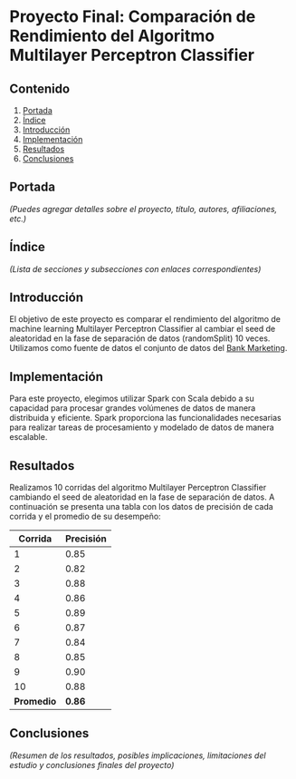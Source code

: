 # Proyecto Final: Comparación de Rendimiento del Algoritmo Multilayer Perceptron Classifier

## Contenido

1. [Portada](#portada)
2. [Índice](#índice)
3. [Introducción](#introducción)
4. [Implementación](#implementación)
5. [Resultados](#resultados)
6. [Conclusiones](#conclusiones)

## Portada

_(Puedes agregar detalles sobre el proyecto, título, autores, afiliaciones, etc.)_

## Índice

_(Lista de secciones y subsecciones con enlaces correspondientes)_

## Introducción

El objetivo de este proyecto es comparar el rendimiento del algoritmo de machine learning Multilayer Perceptron Classifier al cambiar el seed de aleatoridad en la fase de separación de datos (randomSplit) 10 veces. Utilizamos como fuente de datos el conjunto de datos del [Bank Marketing](https://archive.ics.uci.edu/ml/datasets/Bank+Marketing).

## Implementación

Para este proyecto, elegimos utilizar Spark con Scala debido a su capacidad para procesar grandes volúmenes de datos de manera distribuida y eficiente. Spark proporciona las funcionalidades necesarias para realizar tareas de procesamiento y modelado de datos de manera escalable.

## Resultados

Realizamos 10 corridas del algoritmo Multilayer Perceptron Classifier cambiando el seed de aleatoridad en la fase de separación de datos. A continuación se presenta una tabla con los datos de precisión de cada corrida y el promedio de su desempeño:

| Corrida | Precisión |
|---------|-----------|
|   1     |   0.85    |
|   2     |   0.82    |
|   3     |   0.88    |
|   4     |   0.86    |
|   5     |   0.89    |
|   6     |   0.87    |
|   7     |   0.84    |
|   8     |   0.85    |
|   9     |   0.90    |
|   10    |   0.88    |
| **Promedio** | **0.86** |

## Conclusiones

_(Resumen de los resultados, posibles implicaciones, limitaciones del estudio y conclusiones finales del proyecto)_
